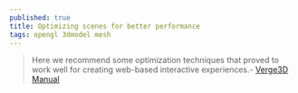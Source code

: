 ```yaml
---
published: true
title: Optimizing scenes for better performance
tags: opengl 3dmodel mesh
---
```

> Here we recommend some optimization techniques that proved to work well for creating web-based interactive experiences.- [Verge3D Manual](https://www.soft8soft.com/docs/manual/en/introduction/Optimizing-WebGL-performance.html)
